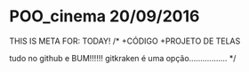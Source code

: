 # POO_cinema 20/09/2016
THIS IS META FOR: TODAY!
/*
+CÓDIGO
+PROJETO DE TELAS

tudo no github e BUM!!!!!!
gitkraken é uma opção.................
*/
